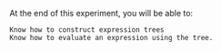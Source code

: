  At the end of this experiment, you will be able to:

    Know how to construct expression trees
    Know how to evaluate an expression using the tree.

